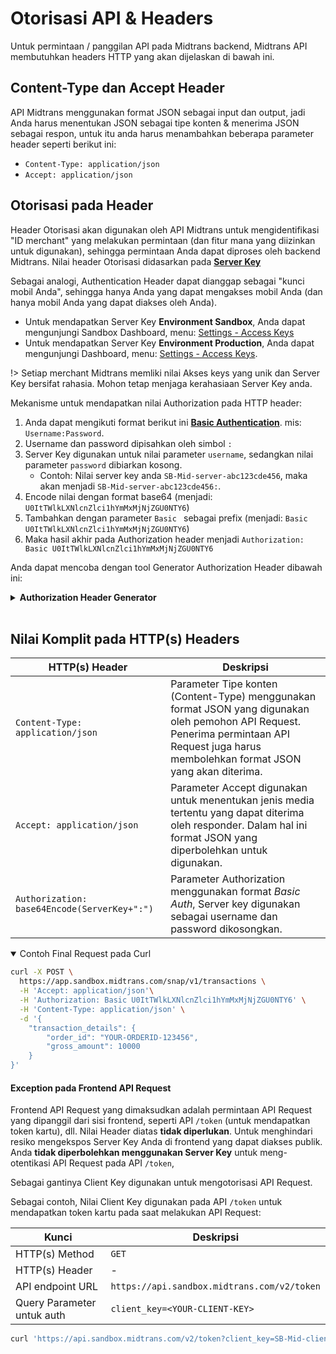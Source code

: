 # Otorisasi API & Headers

Untuk permintaan / panggilan API pada Midtrans backend, Midtrans API membutuhkan headers HTTP yang akan dijelaskan di bawah ini.

## Content-Type dan Accept Header

API Midtrans menggunakan format JSON sebagai input dan output, jadi Anda harus menentukan JSON sebagai tipe konten & menerima JSON sebagai respon, untuk itu anda harus menambahkan beberapa parameter header seperti berikut ini:

- `Content-Type: application/json`
- `Accept: application/json`

## Otorisasi pada Header

Header Otorisasi akan digunakan oleh API Midtrans untuk mengidentifikasi "ID merchant" yang melakukan permintaan (dan fitur mana yang diizinkan untuk digunakan), sehingga permintaan Anda dapat diproses oleh backend Midtrans. Nilai header Otorisasi didasarkan pada [**Server Key**](/id/midtrans-account/overview?id=mengambil-kunci-api-akses-kunci)

Sebagai analogi, Authentication Header dapat dianggap sebagai "kunci mobil Anda", sehingga hanya Anda yang dapat mengakses mobil Anda (dan hanya mobil Anda yang dapat diakses oleh Anda).

- Untuk mendapatkan Server Key **Environment Sandbox**, Anda dapat mengunjungi Sandbox Dashboard, menu: [Settings - Access Keys](https://dashboard.sandbox.midtrans.com/settings/config_info) 
- Untuk mendapatkan Server Key **Environment Production**, Anda dapat mengunjungi Dashboard, menu: [Settings - Access Keys](https://dashboard.midtrans.com/settings/config_info).

!> Setiap merchant Midtrans memliki nilai Akses keys yang unik dan Server Key bersifat rahasia. Mohon tetap menjaga kerahasiaan Server Key anda.

Mekanisme untuk mendapatkan nilai Authorization pada HTTP header: 
1. Anda dapat mengikuti format berikut ini [**Basic Authentication**](https://swagger.io/docs/specification/authentication/basic-authentication/). mis: `Username:Password`. 
2. Username dan password dipisahkan oleh simbol `:`
3. Server Key digunakan untuk nilai parameter `username`, sedangkan nilai parameter `password` dibiarkan kosong.
	- Contoh: Nilai server key anda `SB-Mid-server-abc123cde456`, maka akan menjadi `SB-Mid-server-abc123cde456:`.
4. Encode nilai dengan format base64 (menjadi: `U0ItTWlkLXNlcnZlci1hYmMxMjNjZGU0NTY6`)
5. Tambahkan dengan parameter `Basic ` sebagai prefix (menjadi: `Basic U0ItTWlkLXNlcnZlci1hYmMxMjNjZGU0NTY6`)
6. Maka hasil akhir pada Authorization header menjadi `Authorization: Basic U0ItTWlkLXNlcnZlci1hYmMxMjNjZGU0NTY6`


Anda dapat mencoba dengan tool Generator Authorization Header dibawah ini:

<details>
<summary><b>Authorization Header Generator</b></summary>
<article>

[Authorization Header Generator](https://jsfiddle.net/wx3hbcen/embedded/result,html/dark ':include :type=iframe width=100% height=600px')
</article>
</details>
<br>

## Nilai Komplit pada HTTP(s) Headers

 HTTP(s) Header | Deskripsi
--- | ---
`Content-Type: application/json` | Parameter Tipe konten (Content-Type) menggunakan format JSON yang digunakan oleh pemohon API Request. Penerima permintaan API Request juga harus membolehkan format JSON yang akan diterima.
`Accept: application/json` | Parameter Accept digunakan untuk menentukan jenis media tertentu yang dapat diterima oleh responder. Dalam hal ini format JSON yang diperbolehkan untuk digunakan.
`Authorization: base64Encode(ServerKey+":")` | Parameter Authorization menggunakan format *Basic Auth*, Server key digunakan sebagai username dan password dikosongkan.


<details open>
<summary>Contoh Final Request pada Curl</summary>
<article>

```bash
curl -X POST \
  https://app.sandbox.midtrans.com/snap/v1/transactions \
  -H 'Accept: application/json'\
  -H 'Authorization: Basic U0ItTWlkLXNlcnZlci1hYmMxMjNjZGU0NTY6' \
  -H 'Content-Type: application/json' \
  -d '{
    "transaction_details": {
        "order_id": "YOUR-ORDERID-123456",
        "gross_amount": 10000
    }
}'
```
</article>
</details>

#### Exception pada Frontend API Request

Frontend API Request yang dimaksudkan adalah permintaan API Request yang dipanggil dari sisi frontend, seperti API `/token` (untuk mendapatkan token kartu), dll. Nilai Header diatas **tidak diperlukan**. Untuk menghindari resiko mengekspos Server Key Anda di frontend yang dapat diakses publik. Anda **tidak diperbolehkan menggunakan Server Key** untuk meng-otentikasi API Request pada API `/token`,

Sebagai gantinya Client Key digunakan untuk mengotorisasi API Request.

Sebagai contoh, Nilai Client Key digunakan pada API `/token` untuk mendapatkan token kartu pada saat melakukan API Request:

Kunci | Deskripsi
--- | ---
HTTP(s) Method | `GET`
HTTP(s) Header | -
API endpoint URL | `https://api.sandbox.midtrans.com/v2/token`
Query Parameter untuk auth | `client_key=<YOUR-CLIENT-KEY>`

```bash
curl 'https://api.sandbox.midtrans.com/v2/token?client_key=SB-Mid-client-xxxxxxx&card_cvv=123&gross_amount=20000&currency=IDR&card_number=4811111111111114&card_exp_month=02&card_exp_year=2025'
```